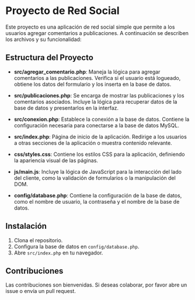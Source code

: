 # Proyecto de Red Social

Este proyecto es una aplicación de red social simple que permite a los usuarios agregar comentarios a publicaciones. A continuación se describen los archivos y su funcionalidad:

## Estructura del Proyecto

- **src/agregar_comentario.php**: Maneja la lógica para agregar comentarios a las publicaciones. Verifica si el usuario está logueado, obtiene los datos del formulario y los inserta en la base de datos.

- **src/publicaciones.php**: Se encarga de mostrar las publicaciones y los comentarios asociados. Incluye la lógica para recuperar datos de la base de datos y presentarlos en la interfaz.

- **src/conexion.php**: Establece la conexión a la base de datos. Contiene la configuración necesaria para conectarse a la base de datos MySQL.

- **src/index.php**: Página de inicio de la aplicación. Redirige a los usuarios a otras secciones de la aplicación o muestra contenido relevante.

- **css/styles.css**: Contiene los estilos CSS para la aplicación, definiendo la apariencia visual de las páginas.

- **js/main.js**: Incluye la lógica de JavaScript para la interacción del lado del cliente, como la validación de formularios o la manipulación del DOM.

- **config/database.php**: Contiene la configuración de la base de datos, como el nombre de usuario, la contraseña y el nombre de la base de datos.

## Instalación

1. Clona el repositorio.
2. Configura la base de datos en `config/database.php`.
3. Abre `src/index.php` en tu navegador.

## Contribuciones

Las contribuciones son bienvenidas. Si deseas colaborar, por favor abre un issue o envía un pull request.
